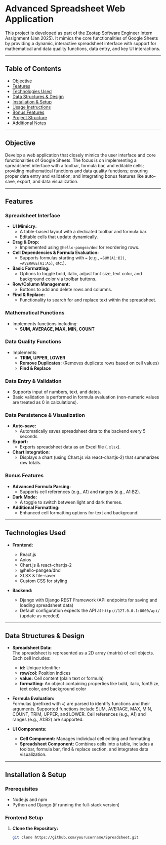 # Advanced Spreadsheet Web Application

This project is developed as part of the Zeotap Software Engineer Intern Assignment (Jan 2025). It mimics the core functionalities of Google Sheets by providing a dynamic, interactive spreadsheet interface with support for mathematical and data quality functions, data entry, and key UI interactions.

---

## Table of Contents

- [Objective](#objective)
- [Features](#features)
- [Technologies Used](#technologies-used)
- [Data Structures & Design](#data-structures--design)
- [Installation & Setup](#installation--setup)
- [Usage Instructions](#usage-instructions)
- [Bonus Features](#bonus-features)
- [Project Structure](#project-structure)
- [Additional Notes](#additional-notes)

---

## Objective

Develop a web application that closely mimics the user interface and core functionalities of Google Sheets. The focus is on implementing a spreadsheet interface with a toolbar, formula bar, and editable cells; providing mathematical functions and data quality functions; ensuring proper data entry and validation; and integrating bonus features like auto-save, export, and data visualization.

---

## Features

### Spreadsheet Interface
- **UI Mimicry:**  
  - A table-based layout with a dedicated toolbar and formula bar.
  - Editable cells that update dynamically.
- **Drag & Drop:**  
  - Implemented using `@hello-pangea/dnd` for reordering rows.
- **Cell Dependencies & Formula Evaluation:**  
  - Supports formulas starting with `=` (e.g., `=SUM(A1:B2)`, `=AVERAGE(A1:A5)`, etc.).
- **Basic Formatting:**  
  - Options to toggle bold, italic, adjust font size, text color, and background color via toolbar buttons.
- **Row/Column Management:**  
  - Buttons to add and delete rows and columns.
- **Find & Replace:**  
  - Functionality to search for and replace text within the spreadsheet.

### Mathematical Functions
- Implements functions including:
  - **SUM, AVERAGE, MAX, MIN, COUNT**

### Data Quality Functions
- Implements:
  - **TRIM, UPPER, LOWER**
  - **Remove Duplicates:** (Removes duplicate rows based on cell values)
  - **Find & Replace**

### Data Entry & Validation
- Supports input of numbers, text, and dates.
- Basic validation is performed in formula evaluation (non-numeric values are treated as 0 in calculations).

### Data Persistence & Visualization
- **Auto-save:**  
  - Automatically saves spreadsheet data to the backend every 5 seconds.
- **Export:**  
  - Exports spreadsheet data as an Excel file (`.xlsx`).
- **Chart Integration:**  
  - Displays a chart (using Chart.js via react-chartjs-2) that summarizes row totals.

### Bonus Features
- **Advanced Formula Parsing:**  
  - Supports cell references (e.g., A1) and ranges (e.g., A1:B2).
- **Dark Mode:**  
  - A toggle to switch between light and dark themes.
- **Additional Formatting:**  
  - Enhanced cell formatting options for text and background.

---

## Technologies Used

- **Frontend:**  
  - React.js  
  - Axios  
  - Chart.js & react-chartjs-2  
  - @hello-pangea/dnd  
  - XLSX & file-saver  
  - Custom CSS for styling

- **Backend:**  
  - Django with Django REST Framework (API endpoints for saving and loading spreadsheet data)  
  - Default configuration expects the API at `http://127.0.0.1:8000/api/` (update as needed)

---

## Data Structures & Design

- **Spreadsheet Data:**  
  The spreadsheet is represented as a 2D array (matrix) of cell objects. Each cell includes:
  - **id:** Unique identifier  
  - **row/col:** Position indices  
  - **value:** Cell content (plain text or formula)  
  - **formatting:** An object containing properties like bold, italic, fontSize, text color, and background color

- **Formula Evaluation:**  
  Formulas (prefixed with `=`) are parsed to identify functions and their arguments. Supported functions include SUM, AVERAGE, MAX, MIN, COUNT, TRIM, UPPER, and LOWER. Cell references (e.g., A1) and ranges (e.g., A1:B2) are supported.

- **UI Components:**  
  - **Cell Component:** Manages individual cell editing and formatting.  
  - **Spreadsheet Component:** Combines cells into a table, includes a toolbar, formula bar, find & replace section, and integrates data visualization.

---

## Installation & Setup

### Prerequisites
- Node.js and npm
- Python and Django (if running the full-stack version)

### Frontend Setup
1. **Clone the Repository:**
   ```bash
   git clone https://github.com/yourusername/Spreadsheet.git
